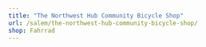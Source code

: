 ```yaml
---
title: "The Northwest Hub Community Bicycle Shop"
url: /salem/the-northwest-hub-community-bicycle-shop/
shop: Fahrrad
---
```

